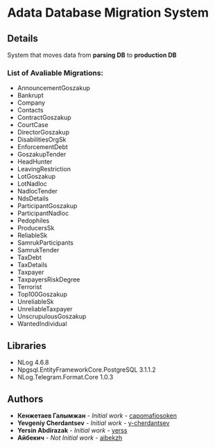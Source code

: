 ﻿# Adata Database Migration System

## Details

System that moves data from **parsing DB** to **production DB**

### List of Avaliable Migrations:

* AnnouncementGoszakup
* Bankrupt
* Company
* Contacts
* ContractGoszakup
* CourtCase
* DirectorGoszakup
* DisabilitiesOrgSk
* EnforcementDebt
* GoszakupTender
* HeadHunter
* LeavingRestriction
* LotGoszakup
* LotNadloc
* NadlocTender
* NdsDetails
* ParticipantGoszakup
* ParticipantNadloc
* Pedophiles
* ProducersSk
* ReliableSk
* SamrukParticipants
* SamrukTender
* TaxDebt
* TaxDetails
* Taxpayer
* TaxpayersRiskDegree
* Terrorist
* Top100Goszakup
* UnreliableSk
* UnreliableTaxpayer
* UnscrupulousGoszakup
* WantedIndividual



## Libraries

* NLog 4.6.8
* Npgsql.EntityFrameworkCore.PostgreSQL 3.1.1.2
* NLog.Telegram.Format.Core 1.0.3

## Authors

* **Кенжетаев Галымжан** - *Initial work* - [capomafiosoken](https://github.com/capomafiosoken)
* **Yevgeniy Cherdantsev** - *Initial work* - [y-cherdantsev](https://github.com/y-cherdantsev)
* **Yersin Abdirazak** - *Initial work* - [yerss](https://github.com/yerss)
* **Айбекич** - *Not Initial work* - [aibekzh](https://github.com/aibekzh)
